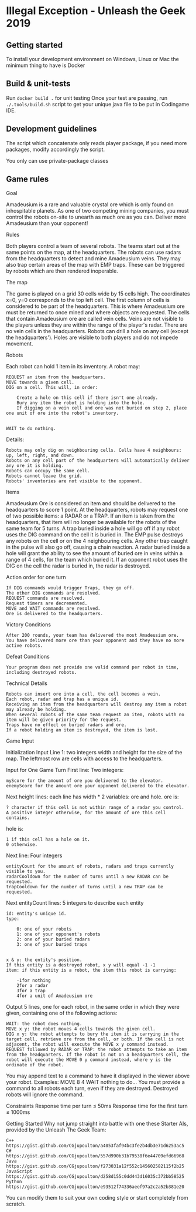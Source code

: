# Illegal Exception - Unleash the Geek 2019

## Getting started

To install your development environment on Windows, Linux or Mac the minimum thing to have is Docker

## Build & unit-tests
Run `docker build .` for unit testing
Once your test are passing, run `./.tools/build.sh` script to get your unique java file to be put in Codingame IDE.

## Development guidelines

The script which concatenate only reads player package, if you need more packages, modify accordingly the script.

You only can use private-package classes

## Game rules

Goal

Amadeusium is a rare and valuable crystal ore which is only found on inhospitable planets. As one of two competing mining companies, you must control the robots on-site to unearth as much ore as you can.
Deliver more Amadeusium than your opponent!

 Rules

Both players control a team of several robots. The teams start out at the same points on the map, at the headquarters. The robots can use radars from the headquarters to detect and mine Amadeusium veins. They may also trap certain areas of the map with EMP traps. These can be triggered by robots which are then rendered inoperable.
 
The map
 
The game is played on a grid 30 cells wide by 15 cells high. The coordinates x=0, y=0 corresponds to the top left cell.
The first column of cells is considered to be part of the headquarters. This is where Amadeusium ore must be returned to once mined and where objects are requested.
The cells that contain Amadeusium ore are called vein cells. Veins are not visible to the players unless they are within the range of the player's radar. There are no vein cells in the headquarters.
Robots can drill a hole on any cell (except the headquarters'). Holes are visible to both players and do not impede movement.
 
Robots
 
Each robot can hold 1 item in its inventory.
A robot may:

	REQUEST an item from the headquarters.
	MOVE towards a given cell.
	DIG on a cell. This will, in order:
	
		Create a hole on this cell if there isn't one already.
		Bury any item the robot is holding into the hole.
		If digging on a vein cell and ore was not buried on step 2, place one unit of ore into the robot's inventory.
	
	
	WAIT to do nothing.

Details:

	Robots may only dig on neighbouring cells. Cells have 4 neighbours: up, left, right, and down.
	Robots on any cell part of the headquarters will automatically deliver any ore it is holding.
	Robots can occupy the same cell.
	Robots cannot leave the grid.
	Robots' inventories are not visible to the opponent.

Items
 
Amadeusium Ore is considered an item and should be delivered to the headquarters to score 1 point.
At the headquarters, robots may request one of two possible items: a RADAR or a TRAP.
If an item is taken from the headquarters, that item will no longer be available for the robots of the same team for 5 turns.
A trap buried inside a hole will go off if any robot uses the DIG command on the cell it is buried in. The EMP pulse destroys any robots on the cell or on the 4 neighbouring cells. Any other trap caught in the pulse will also go off, causing a chain reaction.
A radar buried inside a hole will grant the ability to see the amount of buried ore in veins within a range of 4 cells, for the team which buried it. If an opponent robot uses the DIG on the cell the radar is buried in, the radar is destroyed.
 
Action order for one turn

	If DIG commands would trigger Traps, they go off.
	The other DIG commands are resolved.
	REQUEST commands are resolved.
	Request timers are decremented.
	MOVE and WAIT commands are resolved.
	Ore is delivered to the headquarters.


 

Victory Conditions

	After 200 rounds, your team has delivered the most Amadeusium ore.
	You have delivered more ore than your opponent and they have no more active robots.



 

Defeat Conditions

	Your program does not provide one valid command per robot in time, including destroyed robots.



 Technical Details

	Robots can insert ore into a cell, the cell becomes a vein.
	Each robot, radar and trap has a unique id.
	Receiving an item from the headquarters will destroy any item a robot may already be holding.
	When several robots of the same team request an item, robots with no item will be given priority for the request.
	Traps have no effect on buried radars and ore.
	If a robot holding an item is destroyed, the item is lost.


 Game Input

Initialization Input
Line 1: two integers width and height for the size of the map. The leftmost row are cells with access to the headquarters.

Input for One Game Turn
First line: Two integers:

	myScore for the amount of ore you delivered to the elevator.
	enemyScore for the amount ore your opponent delivered to the elevator.
Next height lines: each line has width * 2 variables: ore and hole.
ore is:

	? character if this cell is not within range of a radar you control.
	A positive integer otherwise, for the amount of ore this cell contains.
hole is:

	1 if this cell has a hole on it.
	0 otherwise.

Next line: Four integers

	entityCount for the amount of robots, radars and traps currently visible to you.
	radarCooldown for the number of turns until a new RADAR can be requested.
	trapCooldown for the number of turns until a new TRAP can be requested.
Next entityCount lines: 5 integers to describe each entity

	id: entity's unique id.
	type:
	
		0: one of your robots
		1: one of your opponent's robots
		2: one of your buried radars
		3: one of your buried traps
	
	
	x & y: the entity's position.
	If this entity is a destroyed robot, x y will equal -1 -1
	item: if this entity is a robot, the item this robot is carrying:
	
		-1for nothing
		2for a radar
		3for a trap
		4for a unit of Amadeusium ore
	
	


Output
5 lines, one for each robot, in the same order in which they were given, containing one of the following actions:

	WAIT: the robot does nothing.
	MOVE x y: the robot moves 4 cells towards the given cell.
	DIG x y: the robot attempts to bury the item it is carrying in the target cell, retrieve ore from the cell, or both. If the cell is not adjacent, the robot will execute the MOVE x y command instead.
	REQUEST followed by RADAR or TRAP: the robot attempts to take an item from the headquarters. If the robot is not on a headquarters cell, the robot will execute the MOVE 0 y command instead, where y is the ordinate of the robot.
You may append text to a command to have it displayed in the viewer above your robot.
Examples:
	MOVE 8 4
	WAIT nothing to do...
You must provide a command to all robots each turn, even if they are destroyed. Destroyed robots will ignore the command.

Constraints
Response time per turn ≤ 50ms
Response time for the first turn ≤ 1000ms



Getting Started
Why not jump straight into battle with one these Starter AIs, provided by the Unleash The Geek Team:

	C++ https://gist.github.com/CGjupoulton/a4053faf94bc3fe2b4db3e71d6253ac5
	C# https://gist.github.com/CGjupoulton/557d990b31b79538f6e44709efd66968
	Java https://gist.github.com/CGjupoulton/f273031a12f552c145602582115f2b25
	JavaScript https://gist.github.com/CGjupoulton/d258d155c0dd443d16035c372bb58525
	Python https://gist.github.com/CGjupoulton/e93512f74336aeef97a2c2a52b381e20
You can modify them to suit your own coding style or start completely from scratch.